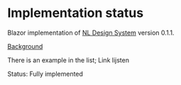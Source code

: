 # Implementation status
Blazor implementation of [NL Design System](https://nl-design-system.gitlab.io/nl-design-system/index.html) version 0.1.1. 

[Background](https://nl-design-system.gitlab.io/nl-design-system/componenten/lists/index.html)

There is an example in the list; Link lijsten

Status: Fully implemented